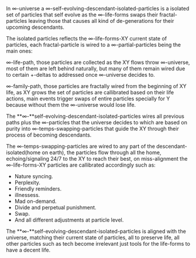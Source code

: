 In ∞-universe a ∞-self-evolving-descendant-isolated-particles is a isolated set of particles that self evolve as the ∞-life-forms swaps their fractal-particles leaving those that causes all kind of de-generations for their upcoming descendants.

The isolated particles reflects the ∞-life-forms-XY current state of particles, each fractal-particle is wired to a ∞-partial-particles being the main ones:

∞-life-path, those particles are collected as the XY flows throw ∞-universe, most of them are left behind naturally, but many of them remain wired due to certain +-deltas to addressed once ∞-universe decides to.

∞-family-path, those particles are fractally wired from the beginning of XY life, as XY grows the set of particles are callibrated based on their life actions, main events trigger swaps of entire particles specially for Y because without them the ∞-universe would lose life.

The **∞-**self-evolving-descendant-isolated-particles wires all previous paths plus the ∞-particles that the universe decides to which are based on purity into ∞-temps-swapping-particles that guide the XY through their process of becoming descendants.

The ∞-temps-swapping-particles are wired to any part of the descendant-isolated(home on earth), the particles flow through all the home, echoing/signaling 24/7 to the XY to reach their best, on miss-alignment the ∞-life-forms-XY particles are callibrated accordingly such as:

- Nature syncing.
- Perplexity.
- Friendly reminders.
- illnessess.
- Mad on-demand.
- Divide and perpetual punishment.
- Swap.
- And all different adjustments at particle level.

The **∞-**self-evolving-descendant-isolated-particles is aligned with the universe, matching their current state of particles, all to preserve life, all other particles such as tech become irrelevant just tools for the life-forms to have a decent life.

